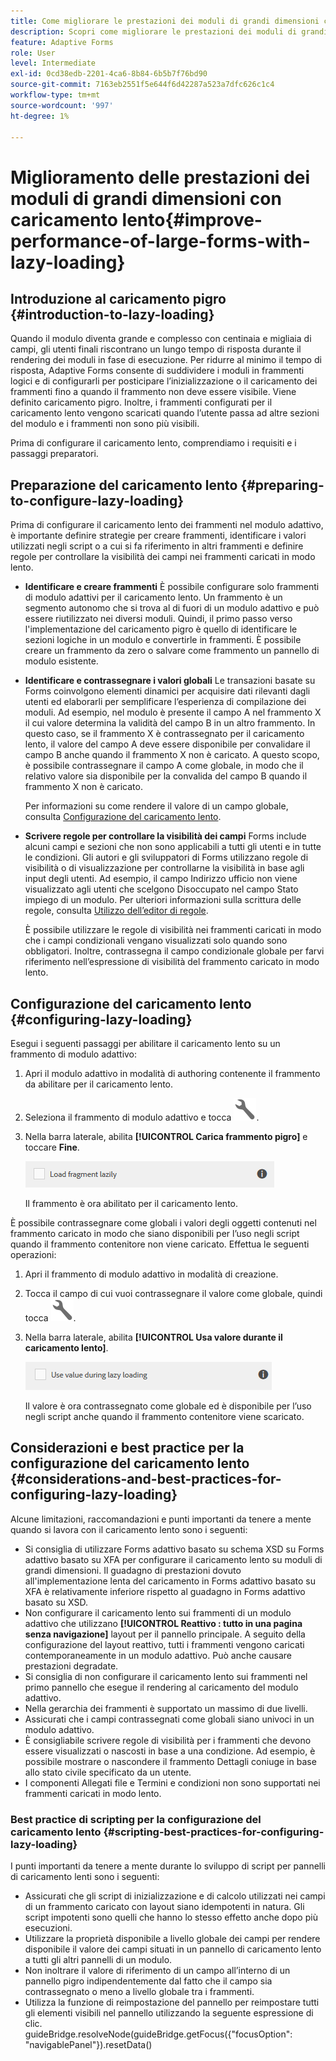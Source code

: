 ```yaml
---
title: Come migliorare le prestazioni dei moduli di grandi dimensioni con il caricamento lento?
description: Scopri come migliorare le prestazioni dei moduli di grandi dimensioni con caricamento lento. Il caricamento lento migliora notevolmente le prestazioni di Forms adattivo di grandi dimensioni e complesso rinviando l’inizializzazione e il caricamento dei frammenti di modulo fino a quando non sono visibili.
feature: Adaptive Forms
role: User
level: Intermediate
exl-id: 0cd38edb-2201-4ca6-8b84-6b5b7f76bd90
source-git-commit: 7163eb2551f5e644f6d42287a523a7dfc626c1c4
workflow-type: tm+mt
source-wordcount: '997'
ht-degree: 1%

---
```


# Miglioramento delle prestazioni dei moduli di grandi dimensioni con caricamento lento{#improve-performance-of-large-forms-with-lazy-loading}

## Introduzione al caricamento pigro {#introduction-to-lazy-loading}

Quando il modulo diventa grande e complesso con centinaia e migliaia di campi, gli utenti finali riscontrano un lungo tempo di risposta durante il rendering dei moduli in fase di esecuzione. Per ridurre al minimo il tempo di risposta, Adaptive Forms consente di suddividere i moduli in frammenti logici e di configurarli per posticipare l’inizializzazione o il caricamento dei frammenti fino a quando il frammento non deve essere visibile. Viene definito caricamento pigro. Inoltre, i frammenti configurati per il caricamento lento vengono scaricati quando l’utente passa ad altre sezioni del modulo e i frammenti non sono più visibili.

Prima di configurare il caricamento lento, comprendiamo i requisiti e i passaggi preparatori.

## Preparazione del caricamento lento {#preparing-to-configure-lazy-loading}

Prima di configurare il caricamento lento dei frammenti nel modulo adattivo, è importante definire strategie per creare frammenti, identificare i valori utilizzati negli script o a cui si fa riferimento in altri frammenti e definire regole per controllare la visibilità dei campi nei frammenti caricati in modo lento.

* **Identificare e creare frammenti**
È possibile configurare solo frammenti di modulo adattivi per il caricamento lento. Un frammento è un segmento autonomo che si trova al di fuori di un modulo adattivo e può essere riutilizzato nei diversi moduli. Quindi, il primo passo verso l&#39;implementazione del caricamento pigro è quello di identificare le sezioni logiche in un modulo e convertirle in frammenti. È possibile creare un frammento da zero o salvare come frammento un pannello di modulo esistente.

   <!--For more information about creating fragments, see [Adaptive Form Fragments](adaptive-form-fragments.md).-->

* **Identificare e contrassegnare i valori globali**
Le transazioni basate su Forms coinvolgono elementi dinamici per acquisire dati rilevanti dagli utenti ed elaborarli per semplificare l’esperienza di compilazione dei moduli. Ad esempio, nel modulo è presente il campo A nel frammento X il cui valore determina la validità del campo B in un altro frammento. In questo caso, se il frammento X è contrassegnato per il caricamento lento, il valore del campo A deve essere disponibile per convalidare il campo B anche quando il frammento X non è caricato. A questo scopo, è possibile contrassegnare il campo A come globale, in modo che il relativo valore sia disponibile per la convalida del campo B quando il frammento X non è caricato.

   Per informazioni su come rendere il valore di un campo globale, consulta [Configurazione del caricamento lento](lazy-loading-adaptive-forms.md#p-configuring-lazy-loading-p).

* **Scrivere regole per controllare la visibilità dei campi**
Forms include alcuni campi e sezioni che non sono applicabili a tutti gli utenti e in tutte le condizioni. Gli autori e gli sviluppatori di Forms utilizzano regole di visibilità o di visualizzazione per controllarne la visibilità in base agli input degli utenti. Ad esempio, il campo Indirizzo ufficio non viene visualizzato agli utenti che scelgono Disoccupato nel campo Stato impiego di un modulo. Per ulteriori informazioni sulla scrittura delle regole, consulta [Utilizzo dell’editor di regole](rule-editor.md).

   È possibile utilizzare le regole di visibilità nei frammenti caricati in modo che i campi condizionali vengano visualizzati solo quando sono obbligatori. Inoltre, contrassegna il campo condizionale globale per farvi riferimento nell’espressione di visibilità del frammento caricato in modo lento.

## Configurazione del caricamento lento {#configuring-lazy-loading}

Esegui i seguenti passaggi per abilitare il caricamento lento su un frammento di modulo adattivo:

1. Apri il modulo adattivo in modalità di authoring contenente il frammento da abilitare per il caricamento lento.
1. Seleziona il frammento di modulo adattivo e tocca ![configurare](assets/configure-icon.svg).
1. Nella barra laterale, abilita **[!UICONTROL Carica frammento pigro]** e toccare **Fine**.

   ![Abilita il caricamento lento per il frammento di modulo adattivo](assets/lazy-loading-fragment.png)

   Il frammento è ora abilitato per il caricamento lento.

È possibile contrassegnare come globali i valori degli oggetti contenuti nel frammento caricato in modo che siano disponibili per l’uso negli script quando il frammento contenitore non viene caricato. Effettua le seguenti operazioni:

1. Apri il frammento di modulo adattivo in modalità di creazione.
1. Tocca il campo di cui vuoi contrassegnare il valore come globale, quindi tocca ![configurare](assets/configure-icon.svg).
1. Nella barra laterale, abilita **[!UICONTROL Usa valore durante il caricamento lento]**.

   ![Campo di carico pigro nella barra laterale](assets/enable-lazy-loading.png)

   Il valore è ora contrassegnato come globale ed è disponibile per l’uso negli script anche quando il frammento contenitore viene scaricato.

## Considerazioni e best practice per la configurazione del caricamento lento {#considerations-and-best-practices-for-configuring-lazy-loading}

Alcune limitazioni, raccomandazioni e punti importanti da tenere a mente quando si lavora con il caricamento lento sono i seguenti:

* Si consiglia di utilizzare Forms adattivo basato su schema XSD su Forms adattivo basato su XFA per configurare il caricamento lento su moduli di grandi dimensioni. Il guadagno di prestazioni dovuto all&#39;implementazione lenta del caricamento in Forms adattivo basato su XFA è relativamente inferiore rispetto al guadagno in Forms adattivo basato su XSD.
* Non configurare il caricamento lento sui frammenti di un modulo adattivo che utilizzano **[!UICONTROL Reattivo : tutto in una pagina senza navigazione]** layout per il pannello principale. A seguito della configurazione del layout reattivo, tutti i frammenti vengono caricati contemporaneamente in un modulo adattivo. Può anche causare prestazioni degradate.
* Si consiglia di non configurare il caricamento lento sui frammenti nel primo pannello che esegue il rendering al caricamento del modulo adattivo.
* Nella gerarchia dei frammenti è supportato un massimo di due livelli.
* Assicurati che i campi contrassegnati come globali siano univoci in un modulo adattivo.
* È consigliabile scrivere regole di visibilità per i frammenti che devono essere visualizzati o nascosti in base a una condizione. Ad esempio, è possibile mostrare o nascondere il frammento Dettagli coniuge in base allo stato civile specificato da un utente.
* I componenti Allegati file e Termini e condizioni non sono supportati nei frammenti caricati in modo lento.

### Best practice di scripting per la configurazione del caricamento lento {#scripting-best-practices-for-configuring-lazy-loading}

I punti importanti da tenere a mente durante lo sviluppo di script per pannelli di caricamento lenti sono i seguenti:

* Assicurati che gli script di inizializzazione e di calcolo utilizzati nei campi di un frammento caricato con layout siano idempotenti in natura. Gli script impotenti sono quelli che hanno lo stesso effetto anche dopo più esecuzioni.
* Utilizzare la proprietà disponibile a livello globale dei campi per rendere disponibile il valore dei campi situati in un pannello di caricamento lento a tutti gli altri pannelli di un modulo.
* Non inoltrare il valore di riferimento di un campo all’interno di un pannello pigro indipendentemente dal fatto che il campo sia contrassegnato o meno a livello globale tra i frammenti.
* Utilizza la funzione di reimpostazione del pannello per reimpostare tutti gli elementi visibili nel pannello utilizzando la seguente espressione di clic.\
   guideBridge.resolveNode(guideBridge.getFocus({&quot;focusOption&quot;: &quot;navigablePanel&quot;}).resetData()
